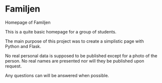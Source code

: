 # Familjen
Homepage of Familjen

This is a quite basic homepage for a group of students. 

The main purpose of this project was to create a simplistic page with Python and Flask.

No real personal data is supposed to be published except for a photo of the person. No real names are presented nor will they be published upon request.

Any questions can will be answered when possible.
